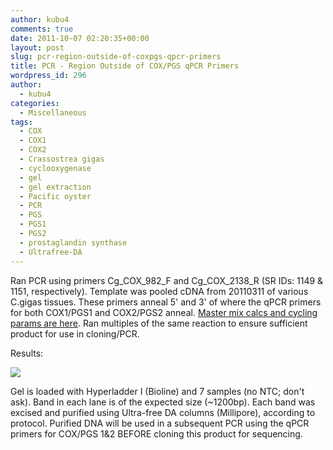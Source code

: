 ```yaml
---
author: kubu4
comments: true
date: 2011-10-07 02:20:35+00:00
layout: post
slug: pcr-region-outside-of-coxpgs-qpcr-primers
title: PCR - Region Outside of COX/PGS qPCR Primers
wordpress_id: 296
author:
  - kubu4
categories:
  - Miscellaneous
tags:
  - COX
  - COX1
  - COX2
  - Crassostrea gigas
  - cyclooxygenase
  - gel
  - gel extraction
  - Pacific oyster
  - PCR
  - PGS
  - PGS1
  - PGS2
  - prostaglandin synthase
  - Ultrafree-DA
---
```


Ran PCR using primers Cg_COX_982_F and Cg_COX_2138_R (SR IDs: 1149 & 1151, respectively). Template was pooled cDNA from 20110311 of various C.gigas tissues. These primers anneal 5' and 3' of where the qPCR primers for both COX1/PGS1 and COX2/PGS2 anneal. [Master mix calcs and cycling params are here](https://eagle.fish.washington.edu/Arabidopsis/20111006-02.jpg). Ran multiples of the same reaction to ensure sufficient product for use in cloning/PCR.

Results:

![](https://eagle.fish.washington.edu/Arabidopsis/20111006-01.JPG)

Gel is loaded with Hyperladder I (Bioline) and 7 samples (no NTC; don't ask). Band in each lane is of the expected size (~1200bp). Each band was excised and purified using Ultra-free DA columns (Millipore), according to protocol. Purified DNA will be used in a subsequent PCR using the qPCR primers for COX/PGS 1&2 BEFORE cloning this product for sequencing.
